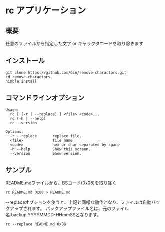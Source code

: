 # rc アプリケーション

## 概要

任意のファイルから指定した文字 or キャラクタコードを取り除きます

## インストール

```
git clone https://github.com/6in/remove-charactors.git
cd remove-charactors
nimble install
```

## コマンドラインオプション

```
Usage:
  rc [ (-r | --replace) ] <file> <code>... 
  rc (-h | --help)
  rc --version

Options:
  -r --replace       replace file.
  <file>             file name
  <code>             hex or char separated by space
  -h --help          Show this screen.
  --version          Show version.
```

## サンプル

README.mdファイルから、BSコード(0x08)を取り除く

```
rc README.md 0x08 > README.md
```

--replaceオプションを使うと、上記と同様な動作となり、ファイルは自動バックアップされます。
バックアップファイル名は、元のファイル名.backup.YYYYMMDD-HHmmSSとなります。

```
rc --replace README.md 0x08
```
